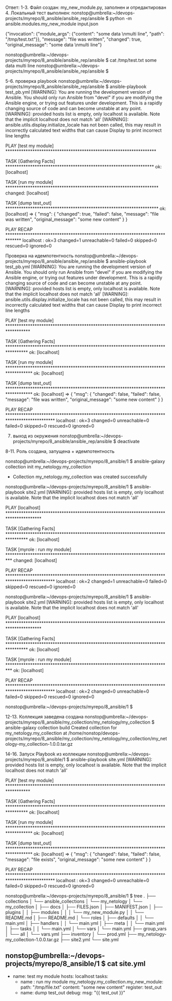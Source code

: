 Ответ:
1-3. Файл создан: my_new_module.py, заполнен и отредактирован
4. Локальный тест выполнен: 
nonstop@umbrella:~/devops-projects/myrepo/8_ansible/ansible_rep/ansible $ python -m ansible.modules.my_new_module input.json

{"invocation": {"module_args": {"content": "some data \nmulti line", "path": "/tmp/test.txt"}}, "message": "file was written", "changed": true, "original_message": "some data \nmulti line"}

nonstop@umbrella:~/devops-projects/myrepo/8_ansible/ansible_rep/ansible $ cat /tmp/test.txt
some data 
multi line
nonstop@umbrella:~/devops-projects/myrepo/8_ansible/ansible_rep/ansible $ 


5-6. проверка  playbook
nonstop@umbrella:~/devops-projects/myrepo/8_ansible/ansible_rep/ansible $ ansible-playbook test_pb.yml 
[WARNING]: You are running the development version of Ansible. You should only run
Ansible from "devel" if you are modifying the Ansible engine, or trying out features
under development. This is a rapidly changing source of code and can become unstable at
any point.
[WARNING]: provided hosts list is empty, only localhost is available. Note that the
implicit localhost does not match 'all'
[WARNING]: ansible.utils.display.initialize_locale has not been called, this may result
in incorrectly calculated text widths that can cause Display to print incorrect line
lengths

PLAY [test my module] *******************************************************************

TASK [Gathering Facts] ******************************************************************
ok: [localhost]

TASK [run my module] ********************************************************************
changed: [localhost]

TASK [dump test_out] ********************************************************************
ok: [localhost] => {
    "msg": {
        "changed": true,
        "failed": false,
        "message": "file was written",
        "original_message": "some new content"
    }
}

PLAY RECAP ******************************************************************************
localhost                  : ok=3    changed=1    unreachable=0    failed=0    skipped=0    rescued=0    ignored=0   


Проверка на идемпотентность
nonstop@umbrella:~/devops-projects/myrepo/8_ansible/ansible_rep/ansible $ ansible-playbook test_pb.yml 
[WARNING]: You are running the development version of Ansible. You should only run Ansible from "devel"
if you are modifying the Ansible engine, or trying out features under development. This is a rapidly
changing source of code and can become unstable at any point.
[WARNING]: provided hosts list is empty, only localhost is available. Note that the implicit localhost
does not match 'all'
[WARNING]: ansible.utils.display.initialize_locale has not been called, this may result in incorrectly
calculated text widths that can cause Display to print incorrect line lengths

PLAY [test my module] **********************************************************************************

TASK [Gathering Facts] *********************************************************************************
ok: [localhost]

TASK [run my module] ***********************************************************************************
ok: [localhost]

TASK [dump test_out] ***********************************************************************************
ok: [localhost] => {
    "msg": {
        "changed": false,
        "failed": false,
        "message": "file was written",
        "original_message": "some new content"
    }
}

PLAY RECAP *********************************************************************************************
localhost                  : ok=3    changed=0    unreachable=0    failed=0    skipped=0    rescued=0    ignored=0   



7. выход из окружения
nonstop@umbrella:~/devops-projects/myrepo/8_ansible/ansible_rep/ansible $  deactivate

8-11. Роль создана, запущена + идемпотентность

nonstop@umbrella:~/devops-projects/myrepo/8_ansible/1 $ ansible-galaxy collection init my_netology.my_collection
- Collection my_netology.my_collection was created successfully

nonstop@umbrella:~/devops-projects/myrepo/8_ansible/1 $ ansible-playbook site2.yml
[WARNING]: provided hosts list is empty, only localhost is available. Note that the implicit localhost
does not match 'all'

PLAY [localhost] ***************************************************************************************

TASK [Gathering Facts] *********************************************************************************
ok: [localhost]

TASK [myrole : run my module] **************************************************************************
changed: [localhost]

PLAY RECAP *********************************************************************************************
localhost                  : ok=2    changed=1    unreachable=0    failed=0    skipped=0    rescued=0    ignored=0   


nonstop@umbrella:~/devops-projects/myrepo/8_ansible/1 $ ansible-playbook site2.yml
[WARNING]: provided hosts list is empty, only localhost is available. Note that the implicit localhost
does not match 'all'

PLAY [localhost] ***************************************************************************************

TASK [Gathering Facts] *********************************************************************************
ok: [localhost]

TASK [myrole : run my module] **************************************************************************
ok: [localhost]

PLAY RECAP *********************************************************************************************
localhost                  : ok=2    changed=0    unreachable=0    failed=0    skipped=0    rescued=0    ignored=0   

nonstop@umbrella:~/devops-projects/myrepo/8_ansible/1 $ 


12-13. Коллекция заведена создана
nonstop@umbrella:~/devops-projects/myrepo/8_ansible/my_collection/my_netology/my_collection $ ansible-galaxy collection build
Created collection for my_netology.my_collection at /home/nonstop/devops-projects/myrepo/8_ansible/my_collection/my_netology/my_collection/my_netology-my_collection-1.0.0.tar.gz


14-16. Запуск Playbook из коллекции
nonstop@umbrella:~/devops-projects/myrepo/8_ansible/1 $ ansible-playbook site.yml
[WARNING]: provided hosts list is empty, only localhost is available. Note that the implicit localhost
does not match 'all'

PLAY [test my module] **********************************************************************************

TASK [Gathering Facts] *********************************************************************************
ok: [localhost]

TASK [run my module] ***********************************************************************************
ok: [localhost]

TASK [dump test_out] ***********************************************************************************
ok: [localhost] => {
    "msg": {
        "changed": false,
        "failed": false,
        "message": "file exists",
        "original_message": "some new content"
    }
}

PLAY RECAP *********************************************************************************************
localhost                  : ok=3    changed=0    unreachable=0    failed=0    skipped=0    rescued=0    ignored=0   


nonstop@umbrella:~/devops-projects/myrepo/8_ansible/1 $ tree
.
├── collections
│   └── ansible_collections
│       └── my_netology
│           └── my_collection
│               ├── docs
│               ├── FILES.json
│               ├── MANIFEST.json
│               ├── plugins
│               │   ├── modules
│               │   │   └── my_new_module.py
│               │   └── README.md
│               ├── README.md
│               └── roles
│                   ├── defaults
│                   │   └── main.yml
│                   ├── handlers
│                   │   └── main.yml
│                   ├── meta
│                   │   └── main.yml
│                   ├── tasks
│                   │   └── main.yml
│                   └── vars
│                       └── main.yml
├── group_vars
│   └── all
│       └── vars.yml
├── inventory
│   └── prod.yml
├── my_netology-my_collection-1.0.0.tar.gz
├── site2.yml
└── site.yml

nonstop@umbrella:~/devops-projects/myrepo/8_ansible/1 $ cat site.yml 
---
  - name: test my module
    hosts: localhost
    tasks:
    - name  : run my module
      my_netology.my_collection.my_new_module:
        path: "/tmp/file.txt"
        content: "some new content"
      register: test_out
    - name: dump test_out
      debug:
        msg: "{{ test_out }}"  
